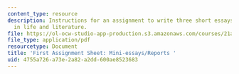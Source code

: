 ```yaml
---
content_type: resource
description: Instructions for an assignment to write three short essays on photography
  in life and literature.
file: https://ol-ocw-studio-app-production.s3.amazonaws.com/courses/21a-348-photography-and-truth-spring-2008/4755a726a73e2a82a2dd600ae8523683_mini.pdf
file_type: application/pdf
resourcetype: Document
title: 'First Assignment Sheet: Mini-essays/Reports '
uid: 4755a726-a73e-2a82-a2dd-600ae8523683
---
```


